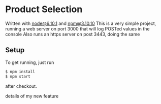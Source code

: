 # Product Selection
Written with node@6.10.1 and npm@3.10.10
This is a very simple project, running a web server on port 3000 that will log POSTed values in the console
Also runs an https server on post 3443, doing the same
## Setup
To get running, just run
```sh
$ npm install
$ npm start
```
after checkout.

details of my new feature